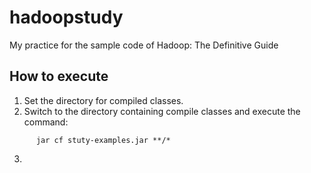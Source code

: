 # hadoopstudy
My practice for the sample code of Hadoop: The Definitive Guide
## How to execute

1. Set the directory for compiled classes.
2. Switch to the directory containing compile classes and execute the command:
  ```
        jar cf stuty-examples.jar **/*
  ```
3. 
